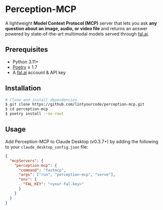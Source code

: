 # Perception-MCP

A lightweight **Model Context Protocol (MCP)** server that lets you ask **any question about an image, audio, or video file** and returns an answer powered by state-of-the-art multimodal models served through [fal.ai](https://fal.ai/).

## Prerequisites

- Python 3.11+
- [Poetry](https://python-poetry.org/) ≥ 1.7
- A [fal.ai](https://fal.ai/) account & API key

## Installation

```bash
# Clone and install dependencies
$ git clone https://github.com/lintyourcode/perception-mcp.git
$ cd perception-mcp
$ poetry install --no-root
```

## Usage

Add Perception-MCP to Claude Desktop (v0.3.7+) by adding the following to your `claude_desktop_config.json` file:

```json
{
  "mcpServers": {
    "perception-mcp": {
      "command": "fastmcp",
      "args": ["run", "perception-mcp", "serve"],
      "env": {
        "FAL_KEY": "<your-fal-key>"
      }
    }
  }
}
```

